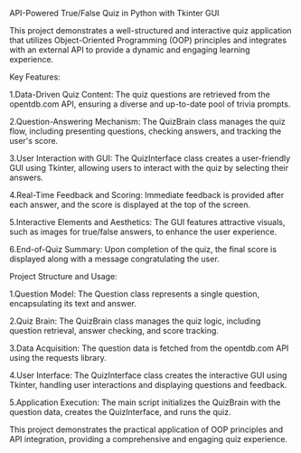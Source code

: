 
API-Powered True/False Quiz in Python with Tkinter GUI

This project demonstrates a well-structured and interactive quiz application that utilizes Object-Oriented Programming (OOP) principles and integrates with an external API to provide a dynamic and engaging learning experience.

Key Features:

1.Data-Driven Quiz Content: The quiz questions are retrieved from the opentdb.com API, ensuring a diverse and up-to-date pool of trivia prompts.

2.Question-Answering Mechanism: The QuizBrain class manages the quiz flow, including presenting questions, checking answers, and tracking the user's score.

3.User Interaction with GUI: The QuizInterface class creates a user-friendly GUI using Tkinter, allowing users to interact with the quiz by selecting their answers.

4.Real-Time Feedback and Scoring: Immediate feedback is provided after each answer, and the score is displayed at the top of the screen.

5.Interactive Elements and Aesthetics: The GUI features attractive visuals, such as images for true/false answers, to enhance the user experience.

6.End-of-Quiz Summary: Upon completion of the quiz, the final score is displayed along with a message congratulating the user.

Project Structure and Usage:

1.Question Model: The Question class represents a single question, encapsulating its text and answer.

2.Quiz Brain: The QuizBrain class manages the quiz logic, including question retrieval, answer checking, and score tracking.

3.Data Acquisition: The question data is fetched from the opentdb.com API using the requests library.

4.User Interface: The QuizInterface class creates the interactive GUI using Tkinter, handling user interactions and displaying questions and feedback.

5.Application Execution: The main script initializes the QuizBrain with the question data, creates the QuizInterface, and runs the quiz.

This project demonstrates the practical application of OOP principles and API integration, providing a comprehensive and engaging quiz experience.
